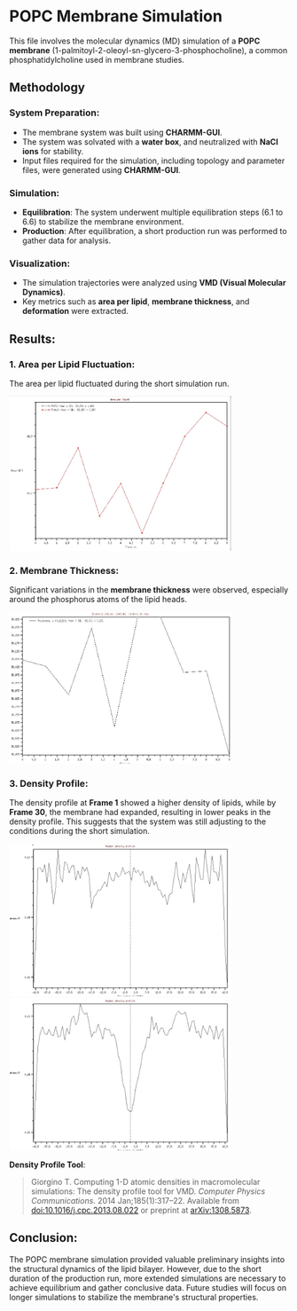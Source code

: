 # POPC Membrane Simulation

This file involves the molecular dynamics (MD) simulation of a **POPC membrane** (1-palmitoyl-2-oleoyl-sn-glycero-3-phosphocholine), a common phosphatidylcholine used in membrane studies.

## **Methodology**

### **System Preparation**:
- The membrane system was built using **CHARMM-GUI**.
- The system was solvated with a **water box**, and neutralized with **NaCl ions** for stability.
- Input files required for the simulation, including topology and parameter files, were generated using **CHARMM-GUI**.

### **Simulation**:
- **Equilibration**: The system underwent multiple equilibration steps (6.1 to 6.6) to stabilize the membrane environment.
- **Production**: After equilibration, a short production run was performed to gather data for analysis.

### **Visualization**:
- The simulation trajectories were analyzed using **VMD (Visual Molecular Dynamics)**.
- Key metrics such as **area per lipid**, **membrane thickness**, and **deformation** were extracted.

## **Results**:

### **1. Area per Lipid Fluctuation**:
The area per lipid fluctuated during the short simulation run.
<div align="left">
  <img src="https://github.com/gabimafuzo/NAMD/blob/b06a0c95c696e6de63cfd1dfebd188401fb0f771/POPC%20Bylayer%20Membrane/doc/areaperlipid.jpeg" alt="Area per Lipid Fluctuation" width="400px">
</div>

### **2. Membrane Thickness**:
Significant variations in the **membrane thickness** were observed, especially around the phosphorus atoms of the lipid heads. 
<div align="left">
  <img src="https://github.com/gabimafuzo/NAMD/blob/b06a0c95c696e6de63cfd1dfebd188401fb0f771/POPC%20Bylayer%20Membrane/doc/membrane_thickness.jpeg" alt="Membrane Thickness" width="400px">
</div>

### **3. Density Profile**:
The density profile at **Frame 1** showed a higher density of lipids, while by **Frame 30**, the membrane had expanded, resulting in lower peaks in the density profile. This suggests that the system was still adjusting to the conditions during the short simulation.
<div align="left">
  <img src="https://github.com/gabimafuzo/NAMD/blob/b06a0c95c696e6de63cfd1dfebd188401fb0f771/POPC%20Bylayer%20Membrane/doc/density1.jpeg" alt="Density Profile" width="400px">
</div>
<div align="left">
  <img src="https://github.com/gabimafuzo/NAMD/blob/b06a0c95c696e6de63cfd1dfebd188401fb0f771/POPC%20Bylayer%20Membrane/doc/density30.jpeg" alt="Density Profile" width="400px">
</div>

**Density Profile Tool**:
> Giorgino T. Computing 1-D atomic densities in macromolecular simulations: The density profile tool for VMD. *Computer Physics Communications*. 2014 Jan;185(1):317–22. Available from [doi:10.1016/j.cpc.2013.08.022](https://doi.org/10.1016/j.cpc.2013.08.022) or preprint at [arXiv:1308.5873](https://arxiv.org/abs/1308.5873).


## **Conclusion**:
The POPC membrane simulation provided valuable preliminary insights into the structural dynamics of the lipid bilayer. However, due to the short duration of the production run, more extended simulations are necessary to achieve equilibrium and gather conclusive data. Future studies will focus on longer simulations to stabilize the membrane's structural properties.
